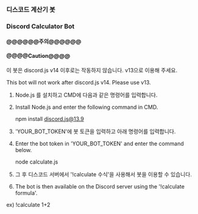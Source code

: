### 디스코드 계산기 봇
### Discord Calculator Bot

#### @@@@@@주의@@@@@@
#### @@@@Caution@@@@

이 봇은 discord.js v14 이후로는 작동하지 않습니다. v13으로 이용해 주세요.

This bot will not work after discord.js v14. Please use v13.


1. Node.js 를 설치하고 CMD에 다음과 같은 명령어를 입력합니다.
1. Install Node.js and enter the following command in CMD.

    npm install discord.js@13.9

2. 'YOUR_BOT_TOKEN'에 봇 토큰을 입력하고 아래 명령어를 입력합니다.
2. Enter the bot token in 'YOUR_BOT_TOKEN' and enter the command below.

    node calculate.js

3. 그 후 디스코드 서버에서 '!calculate 수식'을 사용해서 봇을 이용할 수 있습니다.
3. The bot is then available on the Discord server using the '!calculate formula'.

ex) !calculate 1+2
